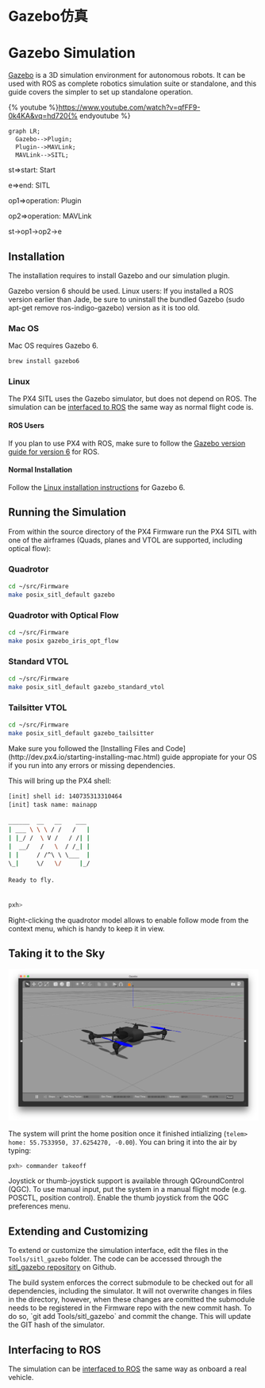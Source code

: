 # Gazebo仿真

# Gazebo Simulation

[Gazebo](http://gazebosim.org) is a 3D simulation environment for autonomous robots. It can be used with ROS as complete robotics simulation suite or standalone, and this guide covers the simpler to set up standalone operation.

{% youtube %}https://www.youtube.com/watch?v=qfFF9-0k4KA&vq=hd720{% endyoutube %}

```mermaid
graph LR;
  Gazebo-->Plugin;
  Plugin-->MAVLink;
  MAVLink-->SITL;
```
st=>start: Start 

e=>end: SITL 

op1=>operation: Plugin 

op2=>operation: MAVLink 


st->op1->op2->e 


## Installation

The installation requires to install Gazebo and our simulation plugin.

<aside class="tip">
Gazebo version 6 should be used. Linux users: If you installed a ROS version earlier than Jade, be sure to uninstall the bundled Gazebo (sudo apt-get remove ros-indigo-gazebo) version as it is too old.
</aside>

### Mac OS

Mac OS requires Gazebo 6.

<div class="host-code"></div>

```sh
brew install gazebo6
```

### Linux

The PX4 SITL uses the Gazebo simulator, but does not depend on ROS. The simulation can be [interfaced to ROS](../4_Simulation/interfacingto_ros.md) the same way as normal flight code is.

#### ROS Users

If you plan to use PX4 with ROS, make sure to follow the [Gazebo version guide for version 6](http://gazebosim.org/tutorials?tut=ros_wrapper_versions#Gazebo6.xseries) for ROS.

#### Normal Installation

Follow the [Linux installation instructions](http://gazebosim.org/tutorials?tut=install_ubuntu&ver=6.0&cat=install) for Gazebo 6.

## Running the Simulation

From within the source directory of the PX4 Firmware run the PX4 SITL with one of the airframes (Quads, planes and VTOL are supported, including optical flow):

### Quadrotor

<div class="host-code"></div>

```sh
cd ~/src/Firmware
make posix_sitl_default gazebo
```

### Quadrotor with Optical Flow

<div class="host-code"></div>

```sh
cd ~/src/Firmware
make posix gazebo_iris_opt_flow
```

### Standard VTOL

<div class="host-code"></div>

```sh
cd ~/src/Firmware
make posix_sitl_default gazebo_standard_vtol
```

### Tailsitter VTOL

<div class="host-code"></div>

```sh
cd ~/src/Firmware
make posix_sitl_default gazebo_tailsitter
```

<aside class="tip">
Make sure you followed the [Installing Files and Code](http://dev.px4.io/starting-installing-mac.html) guide appropiate for your OS if you run into any errors or missing dependencies.
<aside>

This will bring up the PX4 shell:

```sh
[init] shell id: 140735313310464
[init] task name: mainapp

______  __   __    ___
| ___ \ \ \ / /   /   |
| |_/ /  \ V /   / /| |
|  __/   /   \  / /_| |
| |     / /^\ \ \___  |
\_|     \/   \/     |_/

Ready to fly.


pxh>
```

<aside class="note">
Right-clicking the quadrotor model allows to enable follow mode from the context menu, which is handy to keep it in view.
</aside>

## Taking it to the Sky

 ![gazebo](../pictures/sim\gazebo.png)

The system will print the home position once it finished intializing (`telem> home: 55.7533950, 37.6254270, -0.00`). You can bring it into the air by typing:

```sh
pxh> commander takeoff
```

<aside class="tip">
Joystick or thumb-joystick support is available through QGroundControl (QGC). To use manual input, put the system in a manual flight mode (e.g. POSCTL, position control). Enable the thumb joystick from the QGC preferences menu.
</aside>

## Extending and Customizing

To extend or customize the simulation interface, edit the files in the `Tools/sitl_gazebo` folder. The code can be accessed through the [sitl_gazebo repository](https://github.com/px4/sitl_gazebo) on Github.

<aside class="note">
The build system enforces the correct submodule to be checked out for all dependencies, including the simulator. It will not overwrite changes in files in the directory, however, when these changes are comitted the submodule needs to be registered in the Firmware repo with the new commit hash. To do so, `git add Tools/sitl_gazebo` and commit the change. This will update the GIT hash of the simulator.
</aside>

## Interfacing to ROS

The simulation can be [interfaced to ROS](../4_Simulation/interfacingto_ros.md) the same way as onboard a real vehicle.